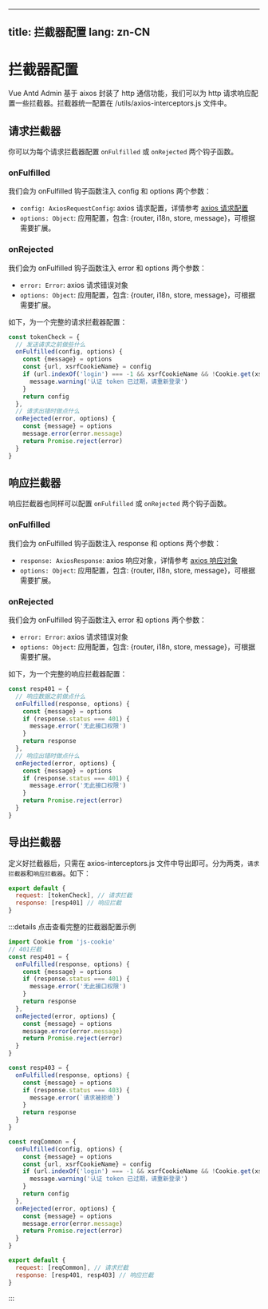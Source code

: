 ---

title: 拦截器配置
lang: zn-CN
-----------

# 拦截器配置

Vue Antd Admin 基于 aixos 封装了 http 通信功能，我们可以为 http 请求响应配置一些拦截器。拦截器统一配置在 /utils/axios-interceptors.js 文件中。

## 请求拦截器

你可以为每个请求拦截器配置 `onFulfilled` 或 `onRejected` 两个钩子函数。

### onFulfilled

我们会为 onFulfilled 钩子函数注入 config 和 options 两个参数：
* `config: AxiosRequestConfig`: axios 请求配置，详情参考 [axios 请求配置](http://www.axios-js.com/zh-cn/docs/#%E8%AF%B7%E6%B1%82%E9%85%8D%E7%BD%AE)
* `options: Object`: 应用配置，包含: {router, i18n, store, message}，可根据需要扩展。

### onRejected

我们会为 onFulfilled 钩子函数注入 error 和 options 两个参数：
* `error: Error`: axios 请求错误对象
* `options: Object`: 应用配置，包含: {router, i18n, store, message}，可根据需要扩展。

如下，为一个完整的请求拦截器配置：

```js
const tokenCheck = {
  // 发送请求之前做些什么
  onFulfilled(config, options) {
    const {message} = options
    const {url, xsrfCookieName} = config
    if (url.indexOf('login') === -1 && xsrfCookieName && !Cookie.get(xsrfCookieName)) {
      message.warning('认证 token 已过期，请重新登录')
    }
    return config
  },
  // 请求出错时做点什么
  onRejected(error, options) {
    const {message} = options
    message.error(error.message)
    return Promise.reject(error)
  }
}
```

## 响应拦截器

响应拦截器也同样可以配置 `onFulfilled` 或 `onRejected` 两个钩子函数。

### onFulfilled

我们会为 onFulfilled 钩子函数注入 response 和 options 两个参数：
* `response: AxiosResponse`: axios 响应对象，详情参考 [axios 响应对象](http://www.axios-js.com/zh-cn/docs/#%E5%93%8D%E5%BA%94%E7%BB%93%E6%9E%84)
* `options: Object`: 应用配置，包含: {router, i18n, store, message}，可根据需要扩展。

### onRejected

我们会为 onFulfilled 钩子函数注入 error 和 options 两个参数：
* `error: Error`: axios 请求错误对象
* `options: Object`: 应用配置，包含: {router, i18n, store, message}，可根据需要扩展。

如下，为一个完整的响应拦截器配置：

```js
const resp401 = {
  // 响应数据之前做点什么
  onFulfilled(response, options) {
    const {message} = options
    if (response.status === 401) {
      message.error('无此接口权限')
    }
    return response
  },
  // 响应出错时做点什么
  onRejected(error, options) {
    const {message} = options
    if (response.status === 401) {
      message.error('无此接口权限')
    }
    return Promise.reject(error)
  }
}
```

## 导出拦截器

定义好拦截器后，只需在 axios-interceptors.js 文件中导出即可。分为两类，`请求拦截器`和`响应拦截器`。如下：

```js
export default {
  request: [tokenCheck], // 请求拦截
  response: [resp401] // 响应拦截
}
```

:::details 点击查看完整的拦截器配置示例

```js
import Cookie from 'js-cookie'
// 401拦截
const resp401 = {
  onFulfilled(response, options) {
    const {message} = options
    if (response.status === 401) {
      message.error('无此接口权限')
    }
    return response
  },
  onRejected(error, options) {
    const {message} = options
    message.error(error.message)
    return Promise.reject(error)
  }
}

const resp403 = {
  onFulfilled(response, options) {
    const {message} = options
    if (response.status === 403) {
      message.error(`请求被拒绝`)
    }
    return response
  }
}

const reqCommon = {
  onFulfilled(config, options) {
    const {message} = options
    const {url, xsrfCookieName} = config
    if (url.indexOf('login') === -1 && xsrfCookieName && !Cookie.get(xsrfCookieName)) {
      message.warning('认证 token 已过期，请重新登录')
    }
    return config
  },
  onRejected(error, options) {
    const {message} = options
    message.error(error.message)
    return Promise.reject(error)
  }
}

export default {
  request: [reqCommon], // 请求拦截
  response: [resp401, resp403] // 响应拦截
}
```

:::

